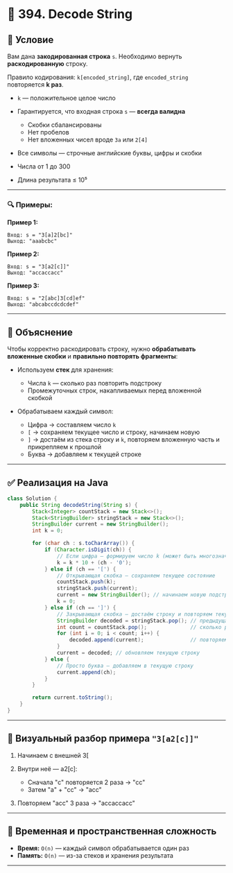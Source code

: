 
# 📘 394. Decode String

## 🧾 Условие

Вам дана **закодированная строка** `s`. Необходимо вернуть **раскодированную** строку.

Правило кодирования:
`k[encoded_string]`, где `encoded_string` повторяется **k раз**.

* `k` — положительное целое число
* Гарантируется, что входная строка `s` — **всегда валидна**

    * Скобки сбалансированы
    * Нет пробелов
    * Нет вложенных чисел вроде `3a` или `2[4]`
* Все символы — строчные английские буквы, цифры и скобки
* Числа от 1 до 300
* Длина результата ≤ 10⁵

---

### 🔍 Примеры:

**Пример 1:**

```
Вход: s = "3[a]2[bc]"
Выход: "aaabcbc"
```

**Пример 2:**

```
Вход: s = "3[a2[c]]"
Выход: "accaccacc"
```

**Пример 3:**

```
Вход: s = "2[abc]3[cd]ef"
Выход: "abcabccdcdcdef"
```

---

## 🧠 Объяснение

Чтобы корректно раскодировать строку, нужно **обрабатывать вложенные скобки** и **правильно повторять фрагменты**:

* Используем **стек** для хранения:

    * Числа `k` — сколько раз повторить подстроку
    * Промежуточных строк, накапливаемых перед вложенной скобкой
* Обрабатываем каждый символ:

    * Цифра → составляем число `k`
    * `[` → сохраняем текущее число и строку, начинаем новую
    * `]` → достаём из стека строку и `k`, повторяем вложенную часть и прикрепляем к прошлой
    * Буква → добавляем к текущей строке

---

## ✅ Реализация на Java

```java
class Solution {
    public String decodeString(String s) {
        Stack<Integer> countStack = new Stack<>();
        Stack<StringBuilder> stringStack = new Stack<>();
        StringBuilder current = new StringBuilder();
        int k = 0;

        for (char ch : s.toCharArray()) {
            if (Character.isDigit(ch)) {
                // Если цифра — формируем число k (может быть многозначным)
                k = k * 10 + (ch - '0');
            } else if (ch == '[') {
                // Открывающая скобка — сохраняем текущее состояние
                countStack.push(k);
                stringStack.push(current);
                current = new StringBuilder(); // начинаем новую подстроку
                k = 0;
            } else if (ch == ']') {
                // Закрывающая скобка — достаём строку и повторяем текущую
                StringBuilder decoded = stringStack.pop(); // предыдущая строка
                int count = countStack.pop();              // сколько раз повторить
                for (int i = 0; i < count; i++) {
                    decoded.append(current);               // повторяем и добавляем
                }
                current = decoded; // обновляем текущую строку
            } else {
                // Просто буква — добавляем в текущую строку
                current.append(ch);
            }
        }

        return current.toString();
    }
}
```

---

## 📌 Визуальный разбор примера `"3[a2[c]]"`

1. Начинаем с внешней 3\[
2. Внутри неё — a2\[c]:

    * Сначала "c" повторяется 2 раза → "cc"
    * Затем "a" + "cc" → "acc"
3. Повторяем "acc" 3 раза → "accaccacc"

---

## 🚀 Временная и пространственная сложность

* **Время:** `O(n)` — каждый символ обрабатывается один раз
* **Память:** `O(n)` — из-за стеков и хранения результата

---
